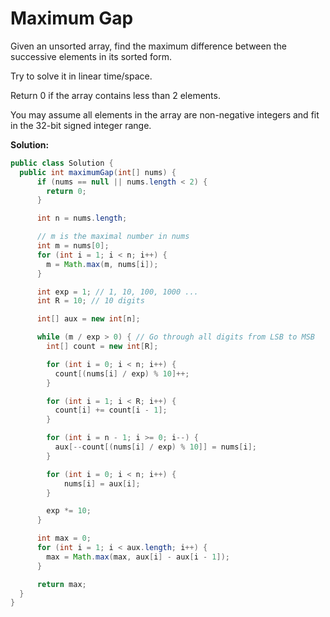 # Maximum Gap

Given an unsorted array, find the maximum difference between the successive elements in its sorted form.

Try to solve it in linear time/space.

Return 0 if the array contains less than 2 elements.

You may assume all elements in the array are non-negative integers and fit in the 32-bit signed integer range.

**Solution:**
```java
public class Solution {
  public int maximumGap(int[] nums) {
      if (nums == null || nums.length < 2) {
        return 0;
      }

      int n = nums.length;

      // m is the maximal number in nums
      int m = nums[0];
      for (int i = 1; i < n; i++) {
        m = Math.max(m, nums[i]);
      }

      int exp = 1; // 1, 10, 100, 1000 ...
      int R = 10; // 10 digits

      int[] aux = new int[n];

      while (m / exp > 0) { // Go through all digits from LSB to MSB
        int[] count = new int[R];

        for (int i = 0; i < n; i++) {
          count[(nums[i] / exp) % 10]++;
        }

        for (int i = 1; i < R; i++) {
          count[i] += count[i - 1];
        }

        for (int i = n - 1; i >= 0; i--) {
          aux[--count[(nums[i] / exp) % 10]] = nums[i];
        }

        for (int i = 0; i < n; i++) {
            nums[i] = aux[i];
        }

        exp *= 10;
      }

      int max = 0;
      for (int i = 1; i < aux.length; i++) {
        max = Math.max(max, aux[i] - aux[i - 1]);
      }

      return max;
  }
}
```